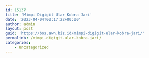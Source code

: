 ```yaml
---
id: 15137
title: 'Mimpi Digigit Ular Kobra Jari'
date: '2023-04-04T00:17:22+00:00'
author: admin
layout: post
guid: 'https://bos.awn.biz.id/mimpi-digigit-ular-kobra-jari/'
permalink: /mimpi-digigit-ular-kobra-jari/
categories:
    - Uncategorized
---
```


